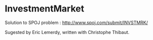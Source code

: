 InvestmentMarket
================
Solution to SPOJ problem : http://www.spoj.com/submit/INVSTMRK/

Sugested by Eric Lemerdy, written with Christophe Thibaut.
